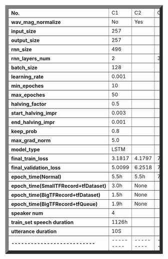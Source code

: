 
<table border="10">
<tr align="left"><th>No.</th><td width="50px">C1</td><td>C2</td><td>C3</td><td>C4</td><td>C5</td><td>C6</td>
</tr>
<tr align="left"><th>wav_mag_normalize</th><td>No</td><td>Yes</td><td></td><td>No</td><td>Yes</td><td>No</td>
</tr>
<tr align="left"><th>input_size</th><td>257</td><td></td><td></td><td></td><td></td><td></td>
</tr>
<tr align="left"><th>output_size</th><td>257</td><td></td><td></td><td></td><td></td><td>496</td>
</tr>
<tr align="left"><th>rnn_size</th><td>496</td><td></td><td></td><td></td><td>1024</td><td>496</td>
</tr>
<tr align="left"><th>rnn_layers_num</th><td>2</td><td></td><td>3</td><td>2</td><td></td><td>2</td>
</tr>
<tr align="left"><th>batch_size</th><td>128</td><td></td><td></td><td></td><td>64</td><td>256</td>
</tr>
<tr align="left"><th>learning_rate</th><td>0.001</td><td></td><td></td><td></td><td>0.002</td><td>0.001</td>
</tr>
<tr align="left"><th>min_epoches</th><td>10</td><td></td><td></td><td></td><td></td><td></td>
</tr>
<tr align="left"><th>max_epoches</th><td>50</td><td></td><td></td><td></td><td></td><td></td>
</tr>
<tr align="left"><th>halving_factor</th><td>0.5</td><td></td><td></td><td></td><td></td><td>0.7</td>
</tr>
<tr align="left"><th>start_halving_impr</th><td>0.003</td><td></td><td></td><td></td><td></td><td></td>
</tr>
<tr align="left"><th>end_halving_impr</th><td>0.001</td><td></td><td></td><td></td><td></td><td>0.0005</td>
</tr>
<tr align="left"><th>keep_prob</th><td>0.8</td><td></td><td></td><td></td><td></td><td></td>
</tr>
<tr align="left"><th>max_grad_norm</th><td>5.0</td><td></td><td></td><td></td><td></td><td></td>
</tr>
<tr align="left"><th>model_type</th><td>LSTM</td><td></td><td></td><td>BLSTM</td><td>LSTM</td><td>BLSTM</td>
</tr>

<tr align="left">
<th>final_train_loss</th><td>3.1817</td>
<td>4.1797</td><td>7.7716</td><td>=</td><td>7.5969</td><td>=</td>
</tr>

<tr align="left">
<th>final_validation_loss</th><td>5.0099</td>
<td>6.2518</td><td>7.9592</td><td>=</td><td>7.7481</td><td>=</td>
</tr>

<tr align="left"><th>epoch_time(Normal)</th>
<td>5.5h</td><td>5.5h</td><td>7.0h</td><td>None</td><td>9.0h</td><td>None</td>
</tr>
<tr align="left"><th>epoch_time(SmallTFRecord+tfDataset)</th>
<td>3.0h</td><td>None</td><td></td><td></td><td></td><td></td>
</tr>
<tr align="left"><th>epoch_time(BigTFRecord+tfDataset)</th>
<td>1.5h</td><td>None</td><td></td><td>=</td><td>None</td><td>=</td>
</tr>
<tr align="left"><th>epoch_time(BigTFRecord+tfQueue)</th>
<td>1.9h</td><td>None</td><td></td><td></td><td></td><td></td>
</tr>
<tr align="left"><th>speaker num</th><td>4</td><td></td><td></td><td></td><td></td><td>90</td>
</tr>
<tr align="left"><th>train_set speech duration</th><td>1126h</td><td></td><td></td><td></td><td></td><td>1166h</td>
</tr>
<tr align="left"><th>utterance duration</th><td>10S</td><td></td><td></td><td></td><td></td><td>3S</td>
</tr>
<tr align="left"><th>--------------------------</th>
<td>---------</td>
<td>---------</td>
<td>---------</td>
<td>---------</td>
<td>---------</td>
<td>---------</td>
</tr>
</table>

